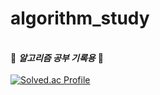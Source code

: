 # algorithm_study
&nbsp;  
🤍 ***알고리즘 공부 기록용*** 🖤
&nbsp;  
&nbsp;  
[![Solved.ac Profile](http://mazassumnida.wtf/api/v2/generate_badge?boj=gmlwls608)](https://solved.ac/gmlwls608)
<!-- [![Solved.ac Profile](http://mazassumnida.wtf/api/generate_badge?boj=gmlwls608)](https://solved.ac/gmlwls608) -->
&nbsp;  
&nbsp;  
<!--|공부 사이트|언어|공부 내용|공부 날짜|
|:------:|:---:|:---:|:---:|
|코드업|python|파이썬 기초 100제|22.03.17 ~ 22.03.26|
|백준|python|입출력과 사칙연산|22.08.27|
|백준|python|조건문|22.08.28|
|백준|python|반복문|22.08.29 ~ 22.08.30|
|백준|python|1차원 배열|22.08.31|
|백준|python|함수|22.09.01|
|백준|python|문자열|22.09.02 ~ 22.09.05|
|백준|python|기본 수학 1|22.09.05 ~ 22.09.19|
|백준|python|기본 수학 2|22.09.19 ~ 22.09.22|
|백준|python|2차원 배열|23.01.04 ~ 23.01.06|
|백준|python|정렬|22.09.23 ~ 22.09.30|
|백준|python|재귀|공부중👩‍💻|
|백준|python|스택|23.01.08 ~ 공부중👩‍💻|
|프로그래머스|python|Level 1|공부중👩‍💻|-->
